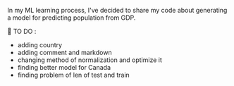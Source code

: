 In my ML learning process, I've decided to share my code about generating a model for predicting population from GDP.

  :memo: TO DO :
  - adding country
  - adding comment and markdown
  - changing method of normalization and optimize it
  - finding better model for Canada
  - finding problem of len of test and train
